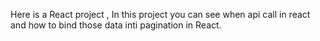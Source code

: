 Here is a React project , In this project you can see when api call in react and how to bind those data inti pagination in React.
